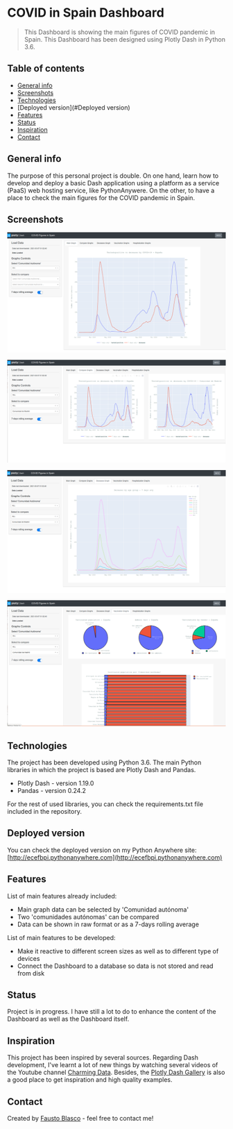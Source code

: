 # COVID in Spain Dashboard
> This Dashboard is showing the main figures of COVID pandemic in Spain. This Dashboard has been designed using Plotly Dash in Python 3.6.

## Table of contents
* [General info](#general-info)
* [Screenshots](#screenshots)
* [Technologies](#technologies)
* [Deployed version](#Deployed version)
* [Features](#features)
* [Status](#status)
* [Inspiration](#inspiration)
* [Contact](#contact)

## General info
The purpose of this personal project is double. On one hand, learn how to develop and deploy a basic Dash application using a platform as a service (PaaS) web hosting service, like PythonAnywere. 
On the other, to have a place to check the main figures for the COVID pandemic in Spain.

## Screenshots
![App Main Graph](./assets/App_Main_Graph.png)

![App Compare Graph](./assets/App_Compare_Graphs.png)

![App Deceases Graph](./assets/App_Deceases_Graph.png)

![App Vaccination Graph](./assets/App_Vaccination_Graph.png)

## Technologies
The project has been developed using Python 3.6. The main Python libraries in which the project is based are Plotly Dash and Pandas.
* Plotly Dash - version 1.19.0
* Pandas - version 0.24.2

For the rest of used libraries, you can check the requirements.txt file included in the repository.

## Deployed version
You can check the deployed version on my Python Anywhere site: [http://ecefbpi.pythonanywhere.com](http://ecefbpi.pythonanywhere.com)

## Features
List of main features already included:
* Main graph data can be selected by 'Comunidad autónoma'
* Two 'comunidades autónomas' can be compared
* Data can be shown in raw format or as a 7-days rolling average

List of main features to be developed:
* Make it reactive to different screen sizes as well as to different type of devices
* Connect the Dashboard to a database so data is not stored and read from disk

## Status
Project is in progress. I have still a lot to do to enhance the content of the Dashboard as well as the Dashboard itself.

## Inspiration
This project has been inspired by several sources. Regarding Dash development, I've learnt a lot of new things by watching several videos of the Youtube channel [Charming Data](https://www.youtube.com/channel/UCqBFsuAz41sqWcFjZkqmJqQ). Besides, the [Plotly Dash Gallery](https://dash-gallery.plotly.host/Portal/) is also a good place to get inspiration and high quality examples.

## Contact
Created by [Fausto Blasco](https://www.linkedin.com/in/fausto-blasco-9265381/) - feel free to contact me!